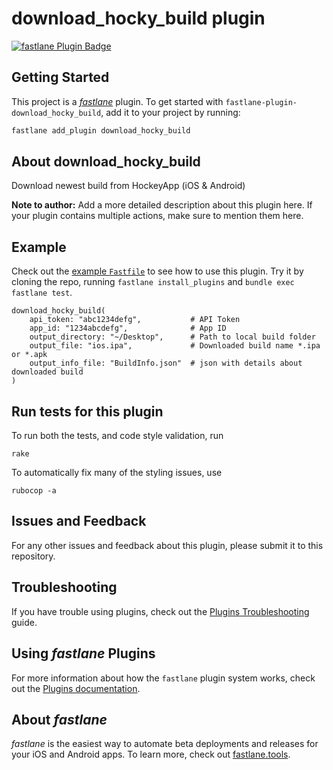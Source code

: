 # download_hocky_build plugin

[![fastlane Plugin Badge](https://rawcdn.githack.com/fastlane/fastlane/master/fastlane/assets/plugin-badge.svg)](https://rubygems.org/gems/fastlane-plugin-download_hocky_build)

## Getting Started

This project is a [_fastlane_](https://github.com/fastlane/fastlane) plugin. To get started with `fastlane-plugin-download_hocky_build`, add it to your project by running:

```bash
fastlane add_plugin download_hocky_build
```

## About download_hocky_build

Download newest build from HockeyApp (iOS & Android)

**Note to author:** Add a more detailed description about this plugin here. If your plugin contains multiple actions, make sure to mention them here.

## Example

Check out the [example `Fastfile`](fastlane/Fastfile) to see how to use this plugin. Try it by cloning the repo, running `fastlane install_plugins` and `bundle exec fastlane test`.

```
download_hocky_build(
    api_token: "abc1234defg",           # API Token
    app_id: "1234abcdefg",              # App ID
    output_directory: "~/Desktop",      # Path to local build folder
    output_file: "ios.ipa",             # Downloaded build name *.ipa or *.apk
    output_info_file: "BuildInfo.json"  # json with details about downloaded build
)
```


## Run tests for this plugin

To run both the tests, and code style validation, run

```
rake
```

To automatically fix many of the styling issues, use
```
rubocop -a
```

## Issues and Feedback

For any other issues and feedback about this plugin, please submit it to this repository.

## Troubleshooting

If you have trouble using plugins, check out the [Plugins Troubleshooting](https://docs.fastlane.tools/plugins/plugins-troubleshooting/) guide.

## Using _fastlane_ Plugins

For more information about how the `fastlane` plugin system works, check out the [Plugins documentation](https://docs.fastlane.tools/plugins/create-plugin/).

## About _fastlane_

_fastlane_ is the easiest way to automate beta deployments and releases for your iOS and Android apps. To learn more, check out [fastlane.tools](https://fastlane.tools).
